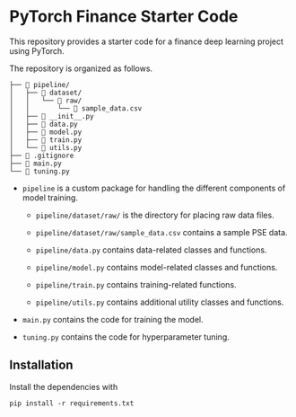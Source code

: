 # PyTorch Finance Starter Code

This repository provides a starter code for a finance deep learning project using PyTorch.

The repository is organized as follows.

```
├── 📂 pipeline/
│   ├── 📂 dataset/
│   │   └── 📂 raw/
│   │       └── 📄 sample_data.csv
│   ├── 📄 __init__.py
│   ├── 📄 data.py
│   ├── 📄 model.py
│   ├── 📄 train.py
│   └── 📄 utils.py
├── 📄 .gitignore
├── 📄 main.py
└── 📄 tuning.py
```

- `pipeline` is a custom package for handling the different components of model training.

    - `pipeline/dataset/raw/` is the directory for placing raw data files.

    - `pipeline/dataset/raw/sample_data.csv` contains a sample PSE data.

    - `pipeline/data.py` contains data-related classes and functions.

    - `pipeline/model.py` contains model-related classes and functions.

    - `pipeline/train.py` contains training-related functions.

    - `pipeline/utils.py` contains additional utility classes and functions.

- `main.py` contains the code for training the model.

- `tuning.py` contains the code for hyperparameter tuning.


## Installation

Install the dependencies with 

```
pip install -r requirements.txt
```